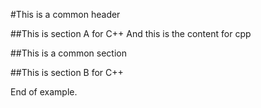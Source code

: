 <!--
Include Base: /Users/niteluo/Projects/test/mk/merge/adcolony/cpp226
-->

#This is a common header

##This is section A for C++
And this is the content for cpp


##This is a common section

##This is section B for C++


End of example.
